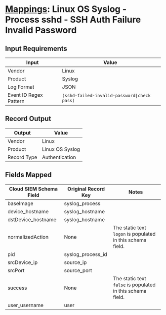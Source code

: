 # [Mappings](README.md): Linux OS Syslog - Process sshd - SSH Auth Failure Invalid Password

## Input Requirements

|Input|Value|
|-----|-----|
|Vendor|Linux|
|Product|Syslog|
|Log Format|JSON|
|Event ID Regex Pattern|`(sshd-failed-invalid-password\|check pass)`|

## Record Output

|Output|Value|
|------|-----|
|Vendor|Linux|
|Product|Linux OS Syslog|
|Record Type|Authentication|

## Fields Mapped

|Cloud SIEM Schema Field|Original Record Key|Notes|
|-----------------------|-------------------|-----|
|baseImage|syslog_process||
|device_hostname|syslog_hostname||
|dstDevice_hostname|syslog_hostname||
|normalizedAction|None|The static text `logon` is populated in this schema field.|
|pid|syslog_process_id||
|srcDevice_ip|source_ip||
|srcPort|source_port||
|success|None|The static text `false` is populated in this schema field.|
|user_username|user||

